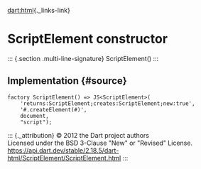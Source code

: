 [dart:html](../../dart-html/dart-html-library){._links-link}

ScriptElement constructor
=========================

::: {.section .multi-line-signature}
ScriptElement()
:::

Implementation {#source}
--------------

``` {.language-dart data-language="dart"}
factory ScriptElement() => JS<ScriptElement>(
    'returns:ScriptElement;creates:ScriptElement;new:true',
    '#.createElement(#)',
    document,
    "script");
```

::: {._attribution}
© 2012 the Dart project authors\
Licensed under the BSD 3-Clause \"New\" or \"Revised\" License.\
<https://api.dart.dev/stable/2.18.5/dart-html/ScriptElement/ScriptElement.html>
:::
